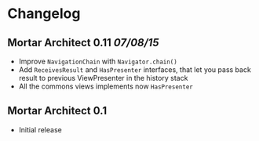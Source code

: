 # Changelog

## Mortar Architect 0.11 *07/08/15*

 * Improve `NavigationChain` with `Navigator.chain()`
 * Add `ReceivesResult` and `HasPresenter` interfaces, that let you pass back result to previous ViewPresenter in the history stack
 * All the commons views implements now `HasPresenter`


## Mortar Architect 0.1 

- Initial release